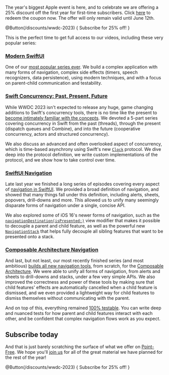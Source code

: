 The year's biggest Apple event is here, and to celebrate we are offering a 25% discount off the
first year for first-time subscribers. Click [here](/discounts/wwdc-2023) to redeem the coupon now. 
The offer will only remain valid until June 12th.

@Button(/discounts/wwdc-2023) {
  Subscribe for 25% off!
}

This is the perfect time to get full access to our videos, including these very popular series:

### [**Modern SwiftUI**][modern-swiftui]

One of our [most popular series ever][modern-swiftui]. We build a complex application with many 
forms of navigation, complex side effects (timers, speech recognizers, data persistence), using 
modern techniques, and with a focus on parent-child communication and testability.

[modern-swiftui]: /collections/swiftui/modern-swiftui 

### [**Swift Concurrency: Past, Present, Future**][concurrency]

While WWDC 2023 isn't expected to release any huge, game changing additions to Swift's concurrency 
tools, there is no time like the present to [become intimately familiar with the 
concepts][concurrency]. We devoted a 5-part series covering concurrency in Swift from the past 
(threads), through the present (dispatch queues and Combine), and into the future (cooperative 
concurrency, actors and structured concurrency). 

We also discuss an advanced and often overlooked aspect of concurrency, which is time-based
asynchrony using Swift's new [`Clock`][clock-docs] protocol. We dive deep into the protocol 
definition, we write custom implementations of the protocol, and we show how to take control over
time.

[concurrency]: /collections/concurrency
[clock-docs]: https://developer.apple.com/documentation/swift/clock 

### [**SwiftUI Navigation**][swiftui-nav]

Late last year we finished a long series of episodes covering every aspect of [navigation in 
SwiftUI][swiftui-nav]. We provided a broad definition of navigation, and showed that many things 
fall under this definition, including alerts, sheets, popovers, drill-downs and more. This allowed 
us to unify many seemingly disparate forms of navigation under a single, concise API.

We also explored some of iOS 16's newer forms of navigation, such as the 
[`navigationDestination(isPresented:)`][nav-dest-docs] view modifier that makes it possible to 
decouple a parent and child feature, as well as the powerful new 
[`NavigationStack`][nav-stack-docs] that helps fully decouple all sibling features that want to be
presented onto a stack.

[swiftui-nav]: /collections/swiftui/navigation
[nav-dest-docs]: https://developer.apple.com/documentation/swiftui/view/navigationdestination(ispresented:destination:)
[nav-stack-docs]: https://developer.apple.com/documentation/swiftui/navigationstack/

### [**Composable Architecture Navigation**][tca-nav]

And last, but not least, our most recently finished series (and most ambitious) [builds all new
navigation tools][tca-nav], from scratch, for the [Composable Architecture][tca-gh]. We were able
to unify all forms of navigation, from alerts and sheets to drill-downs and stacks, under a few
very simple APIs. We also improved the correctness and power of these tools by making sure that
child features' effects are automatically cancelled when a child feature is dismissed, and we
even provided a lightweight way for child features to dismiss themselves without communicating 
with the parent.

And on top of this, everything remained [100% testable][tca-nav-testing]. You can write deep and 
nuanced tests for how parent and child features interact with each other, and be confident that 
complex navigation flows work as you expect.  

[tca-nav]: /collections/composable-architecture/navigation
[tca-gh]: http://github.com/pointfreeco/swift-composable-architecture   
[tca-nav-testing]: /episodes/ep237-composable-stacks-testing

## Subscribe today

And that is just barely scratching the surface of what we offer on [Point-Free](/). We hope you'll 
[join us](/discounts/wwdc-2023) for all of the great material we have planned for the rest of the 
year!

@Button(/discounts/wwdc-2023) {
  Subscribe for 25% off!
}
